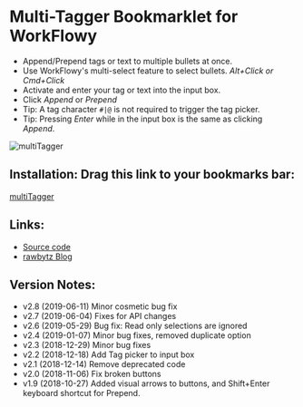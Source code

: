 # Multi-Tagger Bookmarklet for WorkFlowy
- Append/Prepend tags or text to multiple bullets at once.
- Use WorkFlowy's multi-select feature to select bullets. *Alt+Click or Cmd+Click*
- Activate and enter your tag or text into the input box.
- Click *Append* or *Prepend*
- Tip: A tag character `#|@` is not required to trigger the tag picker.
- Tip: Pressing *Enter* while in the input box is the same as clicking *Append*. 

![multiTagger](https://i.imgur.com/63F5hzZ.png)

## Installation: Drag this link to your bookmarks bar:

<a href="javascript:(function multiTagger_2_8(){function toastMsg(str,sec,err){WF.showMessage(str.bold(),err);setTimeout(()=&gt;WF.hideMessage(),(sec||2)*1e3)}function itemNameHasTag(item,Tag){return WF.getItemNameTags(item).some(t=&gt;t.tag.toLowerCase()===Tag.toLowerCase())}function pendOmatic(items,input,prePend){const inputTag=input.match(/[#@][a-zA-Z0-9][\w:-]*/);const inputTagTxt=inputTag?inputTag[0].replace(/:{1,2}$/,&quot;&quot;):&quot;&quot;;const inputHasTagBorder=inputTag?prePend?input.endsWith(inputTagTxt):input.startsWith(inputTagTxt):false;input=htmlEscapeTextForContent(input);const pend=inputHasTagBorder?prePend?`${input} `:` ${input}`:input;WF.editGroup(()=&gt;{items.forEach(item=&gt;{if(!inputTag||!itemNameHasTag(item,inputTagTxt)){var nuName=prePend?pend+item.getName().trimLeft():item.getName().trimRight()+pend;WF.setItemName(item,nuName)}})})}function createAllTagsDataList(){const options=getRootDescendantTagCounts().getTagList().map(Tag=&gt;`&lt;option value=&quot;${Tag.tag} &quot;&gt;`);return`&lt;datalist id=&quot;tagPicker&quot;&lt;option value=&quot;&quot;&gt;${options.join('')}&lt;/datalist&gt;`}function multiTagAlert(bodyHtml){const inputStyle='#inputBx{width:95%;height:20px;display:block;margin-top:5px;border:1px solid #ccc;border-radius:4px;padding:5px}';const buttonStyle='.btnX{font-size:18px;background-color:#49baf2;border:2px solid;border-radius:20px;color:#fff;padding:5px 15px;margin-top:16px;margin-right:16px}.btnX:focus{border-color:#c4c4c4}';const box=`&lt;div&gt;&lt;input id=&quot;inputBx&quot; type=&quot;text&quot; spellcheck=&quot;false&quot; list=&quot;tagPicker&quot;&gt;${createAllTagsDataList()}&lt;/div&gt;`;const b1=`&lt;button type=&quot;button&quot; class=&quot;btnX&quot; id=&quot;btn1&quot;&gt;Append &amp;#8614;&lt;/button&gt;`;const b2=`&lt;button type=&quot;button&quot; class=&quot;btnX&quot; id=&quot;btn2&quot;&gt;&amp;#8612; Prepend&lt;/button&gt;`;WF.showAlertDialog(`&lt;style&gt;${htmlEscapeText(inputStyle+buttonStyle)}&lt;/style&gt;&lt;div&gt;${bodyHtml}&lt;/div&gt;${box}&lt;div&gt;${b1+b2}&lt;/div&gt;`,&quot;Enter tag or text:&quot;);setTimeout(()=&gt;{let userInput;const inputBx=document.getElementById(&quot;inputBx&quot;);const btn1=document.getElementById(&quot;btn1&quot;);const btn2=document.getElementById(&quot;btn2&quot;);inputBx.select();inputBx.addEventListener(&quot;keyup&quot;,event=&gt;{if(event.key===&quot;Enter&quot;)btn1.click()});btn1.onclick=(()=&gt;{userInput=inputBx.value;WF.hideDialog();setTimeout(()=&gt;pendOmatic(selections,userInput),50)});btn2.onclick=(()=&gt;{userInput=inputBx.value;WF.hideDialog();setTimeout(()=&gt;pendOmatic(selections,userInput,true),50)})},100)}const selections=WF.getSelection().filter(item=&gt;!item.isReadOnly());if(selections.length===0){return void toastMsg(`Use WorkFlowy's multi-select to select bullets, and try again. &lt;i&gt;(Alt+Click or Cmd+Click)&lt;/i&gt;`,3,true)}multiTagAlert(`&lt;i&gt;${selections.length} items&lt;/i&gt;`)})();">multiTagger</a>


## Links:
- [Source code](https://github.com/rawbytz/multi-tagger/blob/master/multiTagger.js)
- [rawbytz Blog](https://rawbytz.wordpress.com)


## Version Notes:
- v2.8 (2019-06-11) Minor cosmetic bug fix
- v2.7 (2019-06-04) Fixes for API changes
- v2.6 (2019-05-29) Bug fix: Read only selections are ignored
- v2.4 (2019-01-07) Minor bug fixes, removed duplicate option
- v2.3 (2018-12-29) Minor bug fixes
- v2.2 (2018-12-18) Add Tag picker to input box
- v2.1 (2018-12-14) Remove deprecated code
- v2.0 (2018-11-06) Fix broken buttons
- v1.9 (2018-10-27) Added visual arrows to buttons, and Shift+Enter keyboard shortcut for Prepend.


<!-- 
LINKS REFERENCING THIS
@BLOGGER https://www.blogger.com/blogger.g?blogID=6597785605721546133#editor/target=page;pageID=8185578935534960183

@SOFTWARE https://rawbytz.wordpress.com/software/

@WFBLOG https://blog.workflowy.com/2018/10/11/multi-tag/
 -->
